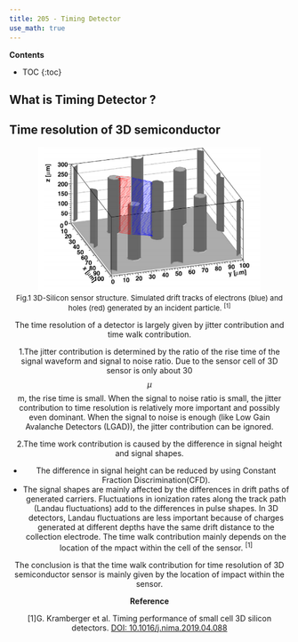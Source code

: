 ```yaml
---
title: 205 - Timing Detector  
use_math: true
---
```


**Contents**
* TOC
{:toc}

## What is Timing Detector ?
## Time resolution of 3D semiconductor

<center>
<img src="/images/3D_SiC_structure.png" width="400"/>
<center>
<center>
<font size=2 >
Fig.1  3D-Silicon sensor structure. Simulated drift tracks of electrons (blue) and holes (red) generated by an incident particle. <sup>[1]</sup>
</font>
</center>


The time resolution of a detector is largely given by jitter contribution and time walk contribution.  


1.The jitter contribution is determined by the ratio of the rise time of the signal waveform and signal to noise ratio. Due to the sensor cell of 3D sensor is only about 30 $$\mu$$ m, the rise time is small. When the signal to noise ratio is small, the jitter contribution to time resolution is relatively more important and possibly even dominant. When the signal to noise is enough (like Low Gain Avalanche Detectors (LGAD)), the jitter contribution can be ignored.


2.The time work contribution is caused by the difference in signal height and signal shapes. 
- The difference in signal height can be reduced by using Constant Fraction Discrimination(CFD). 
- The signal shapes are mainly affected by the differences in drift paths of generated carriers. Fluctuations in ionization rates along the track path (Landau fluctuations) add to the differences in pulse shapes. In 3D detectors, Landau fluctuations are less important because of charges generated at different depths have the same drift distance to the collection electrode. The time walk contribution mainly depends on the location of the mpact within the cell of the sensor. <sup>[1]</sup>


The conclusion is that the time walk contribution for time resolution of 3D semiconductor sensor is mainly given by the location of impact within the sensor.


**Reference**

[1]G. Kramberger et al. Timing performance of small cell 3D silicon detectors. [DOI: 10.1016/j.nima.2019.04.088](https://doi.org/10.1016/j.nima.2019.04.088)
